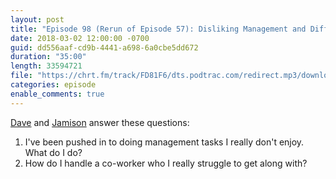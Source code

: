 ```yaml
---
layout: post
title: "Episode 98 (Rerun of Episode 57): Disliking Management and Difficult Co-workers"
date: 2018-03-02 12:00:00 -0700
guid: dd556aaf-cd9b-4441-a698-6a0cbe5dd672
duration: "35:00"
length: 33594721
file: "https://chrt.fm/track/FD81F6/dts.podtrac.com/redirect.mp3/download.softskills.audio/sse-098.mp3"
categories: episode
enable_comments: true
---
```


[Dave](https://twitter.com/djsmith42) and [Jamison](https://twitter.com/jamison_dance) answer these questions:

1. I've been pushed in to doing management tasks I really don't enjoy. What do I do?
2. How do I handle a co-worker who I really struggle to get along with?

